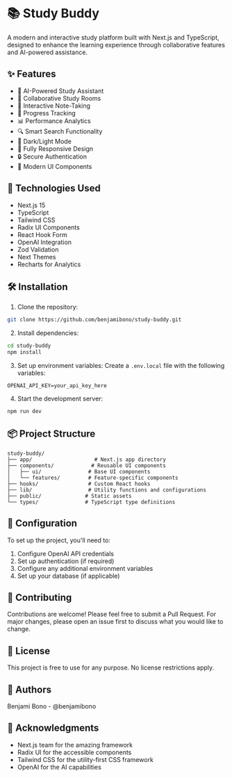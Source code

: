 # 📚 Study Buddy

A modern and interactive study platform built with Next.js and TypeScript, designed to enhance the learning experience through collaborative features and AI-powered assistance.


## ✨ Features

- 🤖 AI-Powered Study Assistant
- 👥 Collaborative Study Rooms
- 📝 Interactive Note-Taking
- 🎯 Progress Tracking
- 📊 Performance Analytics
- 🔍 Smart Search Functionality
- 🌙 Dark/Light Mode
- 📱 Fully Responsive Design
- 🔒 Secure Authentication
- 🎨 Modern UI Components

## 🚀 Technologies Used

- Next.js 15
- TypeScript
- Tailwind CSS
- Radix UI Components
- React Hook Form
- OpenAI Integration
- Zod Validation
- Next Themes
- Recharts for Analytics

## 🛠️ Installation

1. Clone the repository:

```bash
git clone https://github.com/benjamibono/study-buddy.git
```

2. Install dependencies:

```bash
cd study-buddy
npm install
```

3. Set up environment variables:
   Create a `.env.local` file with the following variables:

```
OPENAI_API_KEY=your_api_key_here
```

4. Start the development server:

```bash
npm run dev
```

## 📦 Project Structure

```
study-buddy/
├── app/                    # Next.js app directory
├── components/            # Reusable UI components
│   ├── ui/               # Base UI components
│   └── features/         # Feature-specific components
├── hooks/                # Custom React hooks
├── lib/                  # Utility functions and configurations
├── public/              # Static assets
└── types/               # TypeScript type definitions
```

## 🔧 Configuration

To set up the project, you'll need to:

1. Configure OpenAI API credentials
2. Set up authentication (if required)
3. Configure any additional environment variables
4. Set up your database (if applicable)

## 🤝 Contributing

Contributions are welcome! Please feel free to submit a Pull Request. For major changes, please open an issue first to discuss what you would like to change.

## 📄 License

This project is free to use for any purpose. No license restrictions apply.

## 👥 Authors

Benjami Bono - @benjamibono

## 🙏 Acknowledgments

- Next.js team for the amazing framework
- Radix UI for the accessible components
- Tailwind CSS for the utility-first CSS framework
- OpenAI for the AI capabilities
